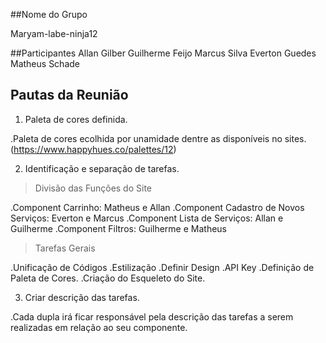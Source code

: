 ##Nome do Grupo

Maryam-labe-ninja12

##Participantes
Allan Gilber
Guilherme Feijo
Marcus Silva
Everton Guedes
Matheus Schade

## Pautas da Reunião

1) Paleta de cores definida.

 .Paleta de cores ecolhida por unamidade dentre as disponíveis no sites. (https://www.happyhues.co/palettes/12)

2) Identificação e separação de tarefas.

> Divisão das Funções do Site

 .Component Carrinho: Matheus e Allan
 .Component Cadastro de Novos Serviços: Everton e Marcus
 .Component Lista de Serviços: Allan e Guilherme
 .Component Filtros: Guilherme e Matheus

> Tarefas Gerais

 .Unificação de Códigos
 .Estilização
 .Definir Design
 .API Key
 .Definição de Paleta de Cores.
 .Criação do Esqueleto do Site.


3) Criar descrição das tarefas.

 .Cada dupla irá ficar responsável pela descrição das tarefas a serem realizadas em relação ao seu componente.

